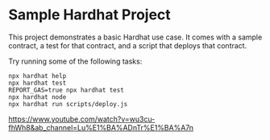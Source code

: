 # Sample Hardhat Project

This project demonstrates a basic Hardhat use case. It comes with a sample contract, a test for that contract, and a script that deploys that contract.

Try running some of the following tasks:

```shell
npx hardhat help
npx hardhat test
REPORT_GAS=true npx hardhat test
npx hardhat node
npx hardhat run scripts/deploy.js
```

https://www.youtube.com/watch?v=wu3cu-fhWh8&ab_channel=Lu%E1%BA%ADnTr%E1%BA%A7n
